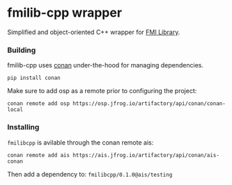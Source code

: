 # fmilib-cpp wrapper

Simplified and object-oriented C++ wrapper for [FMI Library](https://github.com/modelon-community/fmi-library).

### Building

fmilib-cpp uses [conan](https://conan.io/) under-the-hood for managing dependencies.

```
pip install conan
```

Make sure to add osp as a remote prior to configuring the project:
```
conan remote add osp https://osp.jfrog.io/artifactory/api/conan/conan-local
```

### Installing

`fmilibcpp` is avilable through the conan remote ais:

`conan remote add ais https://ais.jfrog.io/artifactory/api/conan/ais-conan`

Then add a dependency to: `fmilibcpp/0.1.0@ais/testing`

